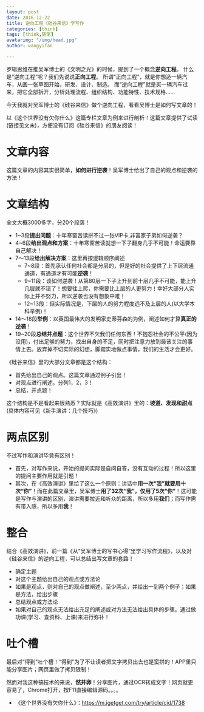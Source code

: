 ```yaml
---
layout: post
date: 2016-12-22
title: 逆向工程《硅谷来信》学写作
categories: [think]
tags: [think,随笔]
avatarimg: "/img/head.jpg"
author: wangyifan

---
```


罗辑思维在推吴军博士的《文明之光》的时候，提到了一个概念**逆向工程**。
什么是“逆向工程”呢？我们先说说**正向工程**。
所谓“正向工程”，就是你想造一辆汽车，从画一张草图开始，研发、设计、制造。
而“逆向工程”就是买一辆汽车过来，把它全部拆开，分析处理流程、组织结构、功能特性、技术规格……

今天我就对吴军博士的《硅谷来信》做个逆向工程，看看吴博士是如何写文章的！

以《这个世界没有欠你什么》这篇专栏文章为例来进行剖析！这篇文章提供了试读(链接见文末)，方便没有订阅《硅谷来信》的朋友阅读！

# 文章内容

这篇文章的内容其实很简单，**如何进行逆袭**！吴军博士给出了自己的观点和逆袭的方法！

# 文章结构

全文大概3000多字，分20个段落！

- 1~3段**提出问题**：十年寒窗苦读拼不过一张VIP卡,非富家子弟如何逆袭？
- 4~6段**给出观点和方案**：十年寒窗苦读就想一下子翻身几乎不可能！命运要靠自己解决！
- 7～13段**给出解决方案**：这里再按逻辑顺序阐述
    - 7~8段：首先承认任何社会都是分层的，但是好的社会提供了上下层流通通道，有通道才有可能**逆袭**！
    - 9~11段：谈如何逆袭！从第80层一下子上升到前十层几乎不可能，能上升几层就不错了！想要往上爬，你需要比上层的人更努力！幸好大部分人实际上并不努力，所以逆袭也没有想象中难！
    - 12~13段：但实际情况是，下层的人的努力程度远不及上层的人(以大学本科举例)！
- 14～18段**举例**：以英国最伟大的发明家史蒂芬森的为例，阐述如何才算**真正的逆袭**！
- 19~20段**总结并点题**：这个世界不欠我们任何东西！不抱怨社会的不公平(因为没用)，付出足够的努力，找出自身的不足，同时把注意力放到最该关注的事情上去。放弃掉不切实际的幻想，脚踏实地做点事情，我们的生活才会更好。

《硅谷来信》里的大部分文章都是这个结构：

- 首先给出自己的观点。这篇文章通过例子引出！
- 对观点进行阐述。分列1，2，3！
- 总结，并点题！

这个结构是不是看起来很熟悉？实际就是《高效演讲》里的：**坡道、发现和甜点**(具体内容可见《新手演讲：几个技巧》)

# 两点区别

不过写作和演讲毕竟有区别！

- 首先，对写作来说，开始的提问实际是自问自答，没有互动的过程！所以这里的提问主要作用就是引题！
- 其次，在《高效演讲》里给了这么一个原则：讲话中**用一次“我”就要用十次“你”**！而在此篇文章里，吴军博士**用了32次“我”，仅用了5次“你”**！这可能是写作与演讲的区别，演讲需要拉近和听众的距离，所以多用**我们**；而写作需有带入感，所以多用**我**！

# 整合

结合《高效演讲》，前一篇《从“吴军博士的写书心得”里学习写作流程》，以及对《硅谷来信》的逆向工程，可以总结出写文章的套路！

- 确定主题
- 对这个主题给出自己的观点或方法论
- 如果是观点，则对自己的观点做阐述，至少两点，并给出一到两个例子；如果是方法，给出步骤
- 总结观点或方法论
- 如果对自己的观点无法给出充足的阐述或对方法无法给出具体的步骤。通过做功课(学习、查资料、上课)来进行弥补！

# 吐个槽

最后对“得到”吐个槽！“得到”为了不让读者把文字拷贝出去也是蛮拼的！APP里只能分享图片；网页里做了拷贝限制！

然而对我这种搞技术的来说，**然并卵**！分享图片，通过OCR转成文字！网页就更容易了，Chrome打开，按F11直接编辑源码。。。。

- 《这个世界没有欠你什么》：https://m.igetget.com/try/article/cid/1738
